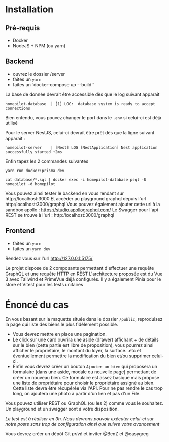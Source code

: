 # Installation

## Pré-requis
- Docker
- NodeJS + NPM (ou yarn)

## Backend
- ouvrez le dossier /server
- faites un `yarn`
- faites un `docker-compose up --build``

La base de donnée devrait être accessible dès que le log suivant apparait

```
homepilot-database  | [1] LOG:  database system is ready to accept connections
```

Bien entendu, vous pouvez changer le port dans le `.env` si celui-ci est déjà utilisé

Pour le server NestJS, celui-ci devrait être prêt dès que la ligne suivant apparait :

```
homepilot-server    | [Nest] LOG [NestApplication] Nest application successfully started +2ms
```

Enfin tapez les 2 commandes suivantes 

```
yarn run docker:prisma dev
```

```
cat database/*.sql | docker exec -i homepilot-database psql -U homepilot -d homepilot
```



Vous pouvez ainsi tester le backend en vous rendant sur http://localhost:3000
Et accéder au playground graphql depuis l'url http:/localhost:3000/graphql
Vous pouvez également ajouter cette url à la sandbox apollo : https://studio.apollographql.com/
Le Swagger pour l'api REST se trouve à l'url : http:/localhost:3000/graphql

## Frontend

- faites un `yarn`
- faites un `yarn dev`

Rendez vous sur l'url http://127.0.0.1:5175/

Le projet dispose de 2 composants permettant d'effectuer une requête GraphQL et une requête HTTP en REST
L'architecture proposée est du Vue 3 avec Tailwind et PrimeVue déjà configurés.
Il y a également Pinia pour le store et Vitest pour les tests unitaires

# Énoncé du cas
En vous basant sur la maquette située dans le dossier `/public`, reproduisez la page qui liste des biens le plus fidèlement possible.

- Vous devrez mettre en place une pagination.
- Le click sur une card ouvrira une aside (drawer) affichant + de détails sur le bien (cette partie est libre de proposition), vous pourrez ainsi afficher le propriétaire, le montant du loyer, la surface...etc et éventuellement permettre la modification du bien et/ou supprimer celui-ci.
-  Enfin vous devrez créer un bouton `Ajouter un bien` qui proposera un formulaire (dans une aside, modale ou nouvelle page) permettant de créer un nouveau bien. Ce formulaire est assez basique mais propose une liste de propriétaire pour choisir le propriétaire assigné au bien. Cette liste devra être récupérée via l'API. Pour ne pas rendre le cas trop long, on ajoutera une photo à partir d'un lien et pas d'un File.

Vous pouvez utiliser REST ou GraphQL (ou les 2) comme vous le souhaitez. Un playground et un swagger sont à votre disposition.


*Le test est à réaliser en 3h. Nous devrons pouvoir exécuter celui-ci sur notre poste sans trop de configuration ainsi que suivre votre avancement*

Vous devrez créer un dépôt Git *privé* et inviter @BenZ et @easygreg



